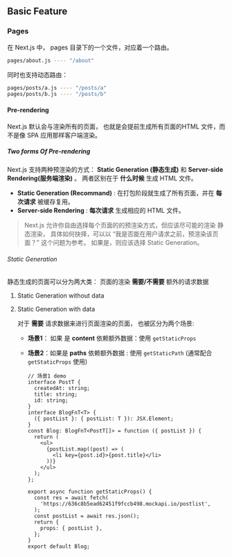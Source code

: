 ## Basic Feature

### Pages

在 Next.js 中， pages 目录下的一个文件，对应着一个路由。 

```bash
pages/about.js ---- "/about"
```

同时也支持动态路由：

```bash
pages/posts/a.js ---- "/posts/a" 
pages/posts/b.js ---- "/posts/b" 
```

#### Pre-rendering

Next.js 默认会与渲染所有的页面， 也就是会提前生成所有页面的HTML 文件，而不是像 SPA 应用那样客户端渲染。 

##### Two forms Of Pre-rendering

Next.js 支持两种预渲染的方式： **Static Generation (静态生成)** 和 **Server-side Rendering(服务端渲染)** 。 两者区别在于 **什么时候** 生成 HTML 文件。

- **Static Generation (Recommand)** : 在打包阶段就生成了所有页面，并在 **每次请求** 被缓存复用。
- **Server-side Rendering** : **每次请求** 生成相应的 HTML 文件。

> Next.js 允许你自由选择每个页面的的预渲染方式，但应该尽可能的渲染 静态渲染， 具体如何抉择，可以以 “我是否能在用户请求之前，预渲染该页面？” 这个问题为参考。 如果是，则应该选择 Static Generation。



###### Static Generation 

静态生成的页面可以分为两大类： 页面的渲染 **需要/不需要** 额外的请求数据

1. Static Generation without data

2. Static Generation with data

   对于 **需要** 请求数据来进行页面渲染的页面， 也被区分为两个场景:

   - **场景1**： 如果 是 **content** 依赖额外数据：使用 `getStaticProps`

   - **场景2**：如果是 **paths** 依赖额外数据 : 使用 `getStaticPath` (通常配合`getStaticProps` 使用)

     ```tsx
     // 场景1 demo
     interface PostT {
       createdAt: string;
       title: string;
       id: string;
     }
     interface BlogFnT<T> {
       ({ postList }: { postList: T }): JSX.Element;
     }
     const Blog: BlogFnT<PostT[]> = function ({ postList }) {
       return (
         <ul>
           {postList.map((post) => (
             <li key={post.id}>{post.title}</li>
           ))}
         </ul>
       );
     };
     
     export async function getStaticProps() {
       const res = await fetch(
         'https://636c8b5ead62451f9fccb498.mockapi.io/postlist',
       );
       const postList = await res.json();
       return {
         props: { postList },
       };
     }
     export default Blog;
     ```

     

